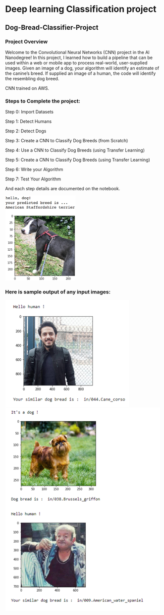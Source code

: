 [//]: # (Image References)

[image1]: ./images/sample_dog_output.png "Sample Output"
[image2]: ./images/vgg16_model.png "VGG-16 Model Keras Layers"
[image3]: ./images/vgg16_model_draw.png "VGG16 Model Figure"
# Deep learning Classification project

## Dog-Bread-Classifier-Project

### Project Overview

Welcome to the Convolutional Neural Networks (CNN) project in the AI Nanodegree! In this project, I  learned how to build a pipeline that can be used within a web or mobile app to process real-world, user-supplied images.  Given an image of a dog, your algorithm will identify an estimate of the canine’s breed.  If supplied an image of a human, the code will identify the resembling dog breed.


CNN trained on AWS.

### Steps to Complete the project:

Step 0: Import Datasets

Step 1: Detect Humans

Step 2: Detect Dogs

Step 3: Create a CNN to Classify Dog Breeds (from Scratch)

Step 4: Use a CNN to Classify Dog Breeds (using Transfer Learning)

Step 5: Create a CNN to Classify Dog Breeds (using Transfer Learning)

Step 6: Write your Algorithm

Step 7: Test Your Algorithm

And each step details are documented on the notebook.


![Sample Output][image1]

### Here is sample output of any input images:

<img src="images/1.PNG" width= "400">

<img src="images/2.PNG" width= "500">
